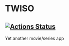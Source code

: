 # TWISO

## [![Actions Status](https://github.com/pouyio/twiso/workflows/Deploy%20to%20Now/badge.svg)](https://github.com/pouyio/twiso/actions)

Yet another movie/series app
